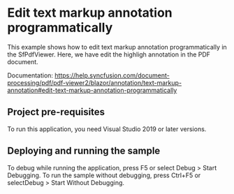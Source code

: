 # Edit text markup annotation programmatically
This example shows how to edit text markup annotation programmatically in the SfPdfViewer. Here, we have edit the highligh annotation in the  PDF document.

Documentation: https://help.syncfusion.com/document-processing/pdf/pdf-viewer2/blazor/annotation/text-markup-annotation#edit-text-markup-annotation-programmatically

## Project pre-requisites
To run this application, you need Visual Studio 2019 or later versions.

## Deploying and running the sample
To debug while running the application, press F5 or select Debug > Start Debugging. To run the sample without debugging, press Ctrl+F5 or selectDebug > Start Without Debugging.